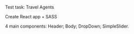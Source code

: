 Test task: Travel Agents

Create React app + SASS

4 main components:
Header;
Body;
DropDown;
SimpleSlider.
